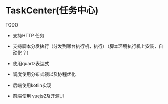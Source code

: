 TaskCenter(任务中心)
===

TODO

* 支持HTTP 任务
* 支持脚本分发执行（分发到哪台执行机，执行）（脚本环境执行机上安装，自动化？）
* 使用quartz表达式
* 调度使用分布式锁以及协程优化
* 后端使用kotlin实现


* 前端使用 vuejs2及开源UI
